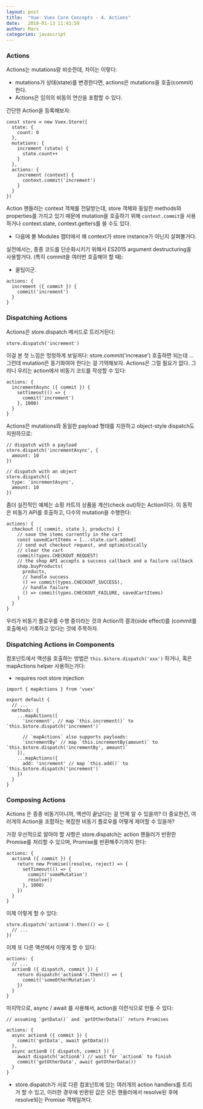 ```yaml
---
layout: post
title:  "Vue: Vuex Core Concepts - 4. Actions"
date:   2018-01-13 11:43:59
author: Mars
categories: javascript
---
```


### Actions
Actions는 mutations랑 비슷한데, 차이는 이렇다:
- mutations가 상태(state)를 변경한다면, actions은 mutations을 호출(commit)한다.
- Actions은 임의의 비동의 연산을 포함할 수 있다.

간단한 Action을 등록해보자:
```
const store = new Vuex.Store({
  state: {
    count: 0
  },
  mutations: {
    increment (state) {
      state.count++
    }
  },
  actions: {
    increment (context) {
      context.commit('increment')
    }
  }
})
```
Action 핸들러는 context 객체를 전달받는데, store 객체와 동일한 methods와 properties를 가지고 있기 때문에
mutation을 호출하기 위해 `context.commit`을 사용하거나 context.state, context.getters를 쓸 수도 있다.
* 다음에 볼 Modules 챕터에서 왜 context가 store instance가 아닌지 살펴볼거다.

실전에서는, 종종 코드를 단순화시키기 위해서 ES2015 argument destructuring을 사용할거다. (특히 commit을 여러번 호출해야 할 때):
* 꿀팁이군.

```
actions: {
  increment ({ commit }) {
    commit('increment')
  }
}
```

### Dispatching Actions
Actions은 store.dispatch 메서드로 트리거된다:

```
store.dispatch('increment')
```

이걸 본 첫 느낌은 멍청하게 보일꺼다: store.commit('increase') 호출하면 되는데 ... 그런데 mutation은 동기화여야 한다는 걸 기억해보자. Actions은 그럴 필요가 없다. 그러니 우리는 action에서 비동기 코드를 작성할 수 있다:

```
actions: {
  incrementAsync ({ commit }) {
    setTimeout(() => {
      commit('increment')
    }, 1000)
  }
}
```

Actions은 mutations와 동일한 payload 형태를 지원하고 object-style dispatch도 지원하므로:

```
// dispatch with a payload
store.dispatch('incrementAsync', {
  amount: 10
})

// dispatch with an object
store.dispatch({
  type: 'incrementAsync',
  amount: 10
})
```

좀더 실전적인 예제는 쇼핑 카트의 상품을 계산(check out)하는 Action이다. 이 동작은 비동기 API를 호출하고, 다수의 mutation을 수행한다:

```
actions: {
  checkout ({ commit, state }, products) {
    // save the items currently in the cart
    const savedCartItems = [...state.cart.added]
    // send out checkout request, and optimistically
    // clear the cart
    commit(types.CHECKOUT_REQUEST)
    // the shop API accepts a success callback and a failure callback
    shop.buyProducts(
      products,
      // handle success
      () => commit(types.CHECKOUT_SUCCESS),
      // handle failure
      () => commit(types.CHECKOUT_FAILURE, savedCartItems)
    )
  }
}
```

우리가 비동기 플로우를 수행 중이라는 것과 Action의 결과(side effect)를 (commit를 호출해서) 기록하고 있다는 것에 주목하자.

### Dispatching Actions in Components
컴포넌트에서 액션을 호출하는 방법은 `this.$store.dispatch('xxx')` 하거나, 혹은 mapActions helper 사용하는거다:
* requires root store injection

```
import { mapActions } from 'vuex'

export default {
  // ...
  methods: {
    ...mapActions([
      'increment', // map `this.increment()` to `this.$store.dispatch('increment')`

      // `mapActions` also supports payloads:
      'incrementBy' // map `this.incrementBy(amount)` to `this.$store.dispatch('incrementBy', amount)`
    ]),
    ...mapActions({
      add: 'increment' // map `this.add()` to `this.$store.dispatch('increment')`
    })
  }
}
```

### Composing Actions
Actions 은 종종 비동기이니까, 액션이 끝났다는 걸 언제 알 수 있을까?
더 중요한건, 여러개의 Action을 조합하는 복잡한 비동기 플로우를 어떻게 제어할 수 있을까?

가장 우선적으로 알아야 할 사항은 store.dispatch는 action 핸들러가 반환한 Promise를 처리할 수 있으며, Promise를 반환해주기까지 한다:
```
actions: {
  actionA ({ commit }) {
    return new Promise((resolve, reject) => {
      setTimeout(() => {
        commit('someMutation')
        resolve()
      }, 1000)
    })
  }
}
```

이제 이렇게 할 수 있다:
```
store.dispatch('actionA').then(() => {
  // ...
})
```
이제 또 다른 액션에서 이렇게 할 수 있다:
```
actions: {
  // ...
  actionB ({ dispatch, commit }) {
    return dispatch('actionA').then(() => {
      commit('someOtherMutation')
    })
  }
}
```
마지막으로, async / await 를 사용해서, action을 이런식으로 만들 수 있다:

```
// assuming `getData()` and `getOtherData()` return Promises

actions: {
  async actionA ({ commit }) {
    commit('gotData', await getData())
  },
  async actionB ({ dispatch, commit }) {
    await dispatch('actionA') // wait for `actionA` to finish
    commit('gotOtherData', await getOtherData())
  }
}
```
* store.dispatch가 서로 다른 컴포넌트에 있는 여러개의 action handlers를 트리거 할 수 있고,
이러한 경우에 반환된 값은 모든 핸들러에서 resolve된 후에 resolve되는 Promise 객체일꺼다.